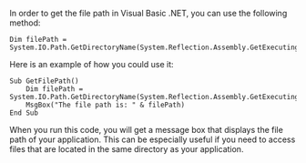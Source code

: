 In order to get the file path in Visual Basic .NET, you can use the following method:

```
Dim filePath = System.IO.Path.GetDirectoryName(System.Reflection.Assembly.GetExecutingAssembly().Location)
```

Here is an example of how you could use it:

```
Sub GetFilePath()
    Dim filePath = System.IO.Path.GetDirectoryName(System.Reflection.Assembly.GetExecutingAssembly().Location)
    MsgBox("The file path is: " & filePath)
End Sub
```

When you run this code, you will get a message box that displays the file path of your application. This can be especially useful if you need to access files that are located in the same directory as your application.